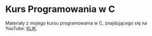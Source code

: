# Kurs Programowania w C
Materiały z mojego kursu programowania w C, znajdującego się na YouTube: [KLIK](https://www.youtube.com/watch?v=XmCmJ94kZUU&list=PL_k1YAvuKxVhkY2q5A-_a6niBWRR0_oz7&index=2).

